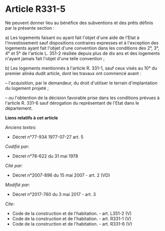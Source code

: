 # Article R331-5

Ne peuvent donner lieu au bénéfice des subventions et des prêts définis par la présente section : 

a) Les logements faisant ou ayant fait l'objet d'une aide de l'Etat à l'investissement sauf dispositions contraires expresses
et à l'exception des logements ayant fait l'objet d'une convention dans les conditions des 2°, 3°, 4° et 5° de l'article L.
351-2 résiliée depuis plus de dix ans et des logements n'ayant jamais fait l'objet d'une telle convention ; 

b) Les logements mentionnés à l'article R. 331-1, sauf ceux visés au 10° du premier alinéa dudit article, dont les travaux
ont commencé avant : 

– l'acquisition, par le demandeur, du droit d'utiliser le terrain d'implantation du logement projeté ; 

– ou l'obtention de la décision favorable prise dans les conditions prévues à l'article R. 331-6 sauf dérogation du
représentant de l'Etat dans le département.

**Liens relatifs à cet article**

_Anciens textes_:

  - Décret n°77-934 1977-07-27 art. 5

_Codifié par_:

  - Décret n°78-622 du 31 mai 1978

_Cité par_:

  - Décret n°2007-896 du 15 mai 2007 - art. 2 (VD)

_Modifié par_:

  - Décret n°2017-760 du 3 mai 2017 - art. 3

_Cite_:

  - Code de la construction et de l'habitation. - art. L351-2 (V)
  - Code de la construction et de l'habitation. - art. R331-1 (V)
  - Code de la construction et de l'habitation. - art. R331-6 (V)

